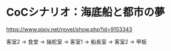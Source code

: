 # CoCシナリオ：海底船と都市の夢

<https://www.pixiv.net/novel/show.php?id=9153343>

客室2 -> 食堂 -> 操舵室 -> 客室1 -> 船長室 -> 客室2 -> 甲板
